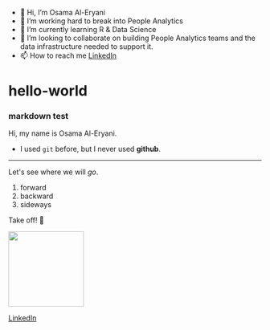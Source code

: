 - 👋 Hi, I’m Osama Al-Eryani
- 👀 I’m working hard to break into People Analytics
- 🌱 I’m currently learning R & Data Science
- 💞️ I’m looking to collaborate on building People Analytics teams and the data infrastructure needed to support it.
- 📫 How to reach me [LinkedIn](http://linkedin.com/in/oeryani/)

<!---
oeryania/oeryania is a ✨ special ✨ repository because its `README.md` (this file) appears on your GitHub profile.
You can click the Preview link to take a look at your changes.
--->

# hello-world

### markdown test

Hi, my name is Osama Al-Eryani.

- I used `git` before, but I never used **github**.

---

Let's see where we will *go*.
1. forward
2. backward
3. sideways

Take off! 🚀

<img src="https://media.licdn.com/dms/image/C4D03AQEAedD_VLWxtw/profile-displayphoto-shrink_800_800/0/1619589372650?e=2147483647&v=beta&t=VeEtj73vL5D2D2WoSlG_KUykthcjChK5GigR4gG02SY" width="150" heigh="150">

[LinkedIn](https://www.linkedin.com/in/oeryani)
